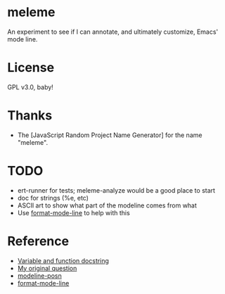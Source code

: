 # meleme

An experiment to see if I can annotate, and ultimately customize,
Emacs' mode line.

# License

GPL v3.0, baby!

# Thanks

* The [JavaScript Random Project Name Generator] for the name "meleme".

[0]: http://mrsharpoblunto.github.io/foswig.js/

# TODO

- ert-runner for tests; meleme-analyze would be a good place to start
- doc for strings (%e, etc)
- ASCII art to show what part of the modeline comes from what
- Use [format-mode-line][4] to help with this

# Reference

- [Variable and function docstring][1]
- [My original question][2]
- [modeline-posn][3]
- [format-mode-line][4]

[1]: https://emacs.stackexchange.com/questions/3631/how-to-retrieve-docstrings-from-functions-and-variables
[2]: https://emacs.stackexchange.com/questions/2097/how-can-i-find-out-exactly-what-my-modeline-is-telling-me
[3]: http://www.emacswiki.org/emacs/modeline-posn.el
[4]: https://www.gnu.org/software/emacs/manual/html_node/elisp/Emulating-Mode-Line.html
